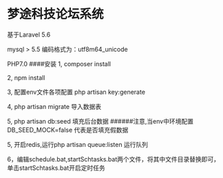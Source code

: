 # 梦途科技论坛系统
基于Laravel 5.6

mysql > 5.5 编码格式为：utf8m64_unicode

PHP7.0
####安装
1, composer install

2, npm install

3, 配置env文件各项配置 php artisan key:generate

4, php artisan migrate 导入数据表

5, php artisan db:seed 填充后台数据
######注意,当env中环境配置
 DB_SEED_MOCK=false 代表是否填充假数据

5, 开启redis,运行php artisan queue:listen
   运行队列
     
6，编辑schedule.bat,startSchtasks.bat两个文件，将其中文件目录替换即可，单击startSchtasks.bat开启定时任务

